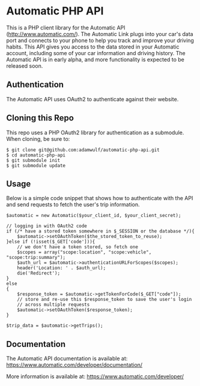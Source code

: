 # Automatic PHP API

This is a PHP client library for the Automatic API (http://www.automatic.com/). The Automatic Link plugs into your car's data port and connects to your phone to help you track and improve your driving habits. This API gives you access to the data stored in your Automatic account, including some of your car information and driving history. The Automatic API is in early alpha, and more functionality is expected to be released soon.

## Authentication

The Automatic API uses OAuth2 to authenticate against their website.

## Cloning this Repo

This repo uses a PHP OAuth2 library for authentication as a submodule. When cloning, be sure to:

```
$ git clone git@github.com:adamwulf/automatic-php-api.git
$ cd automatic-php-api
$ git submodule init
$ git submodule update
```


## Usage

Below is a simple code snippet that shows how to authenticate with the API and send requests to fetch the user's trip information.


```
$automatic = new Automatic($your_client_id, $your_client_secret);

// logging in with OAuth2 code
if (/* have a stored token somewhere in $_SESSION or the database */){
    $automatic->setOAuthToken($the_stored_token_to_reuse);
}else if (!isset($_GET['code'])){
	// we don't have a token stored, so fetch one
	$scopes = array("scope:location", "scope:vehicle", "scope:trip:summary");
	$auth_url = $automatic->authenticationURLForScopes($scopes);
    header('Location: ' . $auth_url);
    die('Redirect');
}
else
{
    $response_token = $automatic->getTokenForCode($_GET["code"]);
    // store and re-use this $response_token to save the user's login
    // across multiple requests
    $automatic->setOAuthToken($response_token);
}

$trip_data = $automatic->getTrips();
```

## Documentation

The Automatic API documentation is available at: https://www.automatic.com/developer/documentation/

More information is available at: https://www.automatic.com/developer/